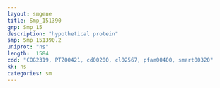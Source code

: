 ```yaml
---
layout: smgene
title: Smp_151390
grp: Smp_15
description: "hypothetical protein"
smp: Smp_151390.2
uniprot: "ns"
length:  1584
cdd: "COG2319, PTZ00421, cd00200, cl02567, pfam00400, smart00320"
kk: ns
categories: sm
---
```

